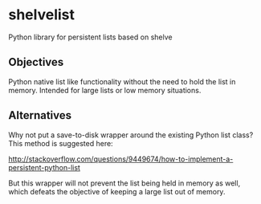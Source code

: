 shelvelist
==========

Python library for persistent lists based on shelve

Objectives
----------

Python native list like functionality without the need to hold the list in memory. Intended for large lists or low memory situations.


Alternatives
------------

Why not put a save-to-disk wrapper around the existing Python list class? This method is suggested here:

http://stackoverflow.com/questions/9449674/how-to-implement-a-persistent-python-list

But this wrapper will not prevent the list being held in memory as well, which defeats the objective of keeping a large list out of memory.
